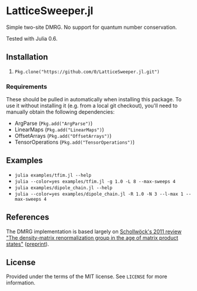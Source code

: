 # LatticeSweeper.jl

Simple two-site DMRG.
No support for quantum number conservation.

Tested with Julia 0.6.


## Installation

1. `Pkg.clone("https://github.com/0/LatticeSweeper.jl.git")`


### Requirements

These should be pulled in automatically when installing this package.
To use it without installing it (e.g. from a local git checkout), you'll need to manually obtain the following dependencies:

* ArgParse (`Pkg.add("ArgParse")`)
* LinearMaps (`Pkg.add("LinearMaps")`)
* OffsetArrays (`Pkg.add("OffsetArrays")`)
* TensorOperations (`Pkg.add("TensorOperations")`)


## Examples

* `julia examples/tfim.jl --help`
* `julia --color=yes examples/tfim.jl -g 1.0 -L 8 --max-sweeps 4`
* `julia examples/dipole_chain.jl --help`
* `julia --color=yes examples/dipole_chain.jl -R 1.0 -N 3 --l-max 1 --max-sweeps 4`


## References

The DMRG implementation is based largely on [Schollwöck's 2011 review "The density-matrix renormalization group in the age of matrix product states"](http://www.sciencedirect.com/science/article/pii/S0003491610001752) ([preprint](https://arxiv.org/abs/1008.3477v2)).


## License

Provided under the terms of the MIT license.
See `LICENSE` for more information.
